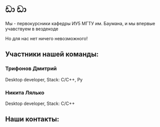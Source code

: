 
# ඩා ඩා

Мы - первокурсники кафедры ИУ5 МГТУ им. Баумана, и мы впервые
учавствуем в вездекоде

Но для нас нет ничего невозможного!

## Участники нашей команды:

### Трифонов Дмитрий


Desktop developer, Stack: C/C++, Py

### Никита Лялько



Desktop developer, Stack: C/C++

## Наши контакты:

<p><a href="https://vk.com/dj1vs>Дмитрий</a></p>
    
  

